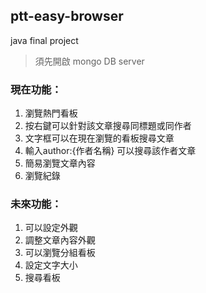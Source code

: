 ## ptt-easy-browser
 java final project
 
 > 須先開啟 mongo DB server
 
 
  
### 現在功能： 
 1. 瀏覽熱門看板
 2. 按右鍵可以針對該文章搜尋同標題或同作者
 3. 文字框可以在現在瀏覽的看板搜尋文章
 4. 輸入author:{作者名稱} 可以搜尋該作者文章
 5. 簡易瀏覽文章內容
 6. 瀏覽紀錄

 

### 未來功能：
 1. 可以設定外觀
 2. 調整文章內容外觀
 3. 可以瀏覽分組看板
 4. 設定文字大小
 5. 搜尋看板

